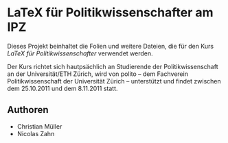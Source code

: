 LaTeX für Politikwissenschafter am IPZ
======================================

Dieses Projekt beinhaltet die Folien und weitere Dateien,
die für den Kurs _LaTeX für Politikwissenschafter_
verwendet werden.

Der Kurs richtet sich hautpsächlich an Studierende der
Politikwissenschaft an der Universität/ETH Zürich, wird
von polito – dem Fachverein Politikwissenschaft der
Universität Zürich – unterstützt und findet zwischen dem
25\.10.2011 und dem 8.11.2011 statt.

Authoren
--------
* Christian Müller
* Nicolas Zahn


